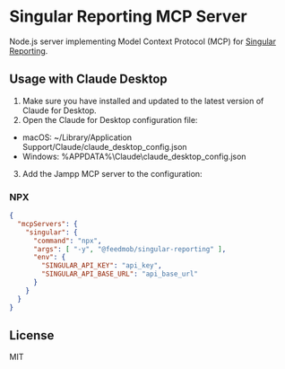 # Singular Reporting MCP Server

Node.js server implementing Model Context Protocol (MCP) for [Singular Reporting](https://support.singular.net/hc/en-us/articles/360045245692-Reporting-API-Reference).


## Usage with Claude Desktop

1. Make sure you have installed and updated to the latest version of Claude for Desktop.
2. Open the Claude for Desktop configuration file:
- macOS: ~/Library/Application Support/Claude/claude_desktop_config.json
- Windows: %APPDATA%\Claude\claude_desktop_config.json
3. Add the Jampp MCP server to the configuration:

### NPX

```json
{
  "mcpServers": {
    "singular": {
      "command": "npx",
      "args": [ "-y", "@feedmob/singular-reporting" ],
      "env": {
        "SINGULAR_API_KEY": "api_key",
        "SINGULAR_API_BASE_URL": "api_base_url"
      }
    }
  }
}
```

## License

MIT

